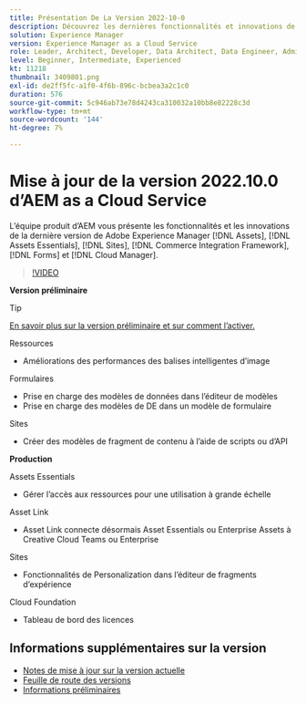 ```yaml
---
title: Présentation De La Version 2022-10-0
description: Découvrez les dernières fonctionnalités et innovations de la version 2022-10-0 de Adobe Experience Manager [!DNL Assets Essentials], [!DNL Sites], [!DNL Screens], [!DNL Forms] et [!DNL Cloud Foundation].
solution: Experience Manager
version: Experience Manager as a Cloud Service
role: Leader, Architect, Developer, Data Architect, Data Engineer, Admin, User
level: Beginner, Intermediate, Experienced
kt: 11218
thumbnail: 3409801.png
exl-id: de2ff5fc-a1f0-4f6b-896c-bcbea3a2c1c0
duration: 576
source-git-commit: 5c946ab73e78d4243ca310032a10bb8e82228c3d
workflow-type: tm+mt
source-wordcount: '144'
ht-degree: 7%

---
```


# Mise à jour de la version 2022.10.0 d’AEM as a Cloud Service

L’équipe produit d’AEM vous présente les fonctionnalités et les innovations de la dernière version de Adobe Experience Manager [!DNL Assets], [!DNL Assets Essentials], [!DNL Sites], [!DNL Commerce Integration Framework], [!DNL Forms] et [!DNL Cloud Manager].

>[!VIDEO](https://video.tv.adobe.com/v/3409801/?quality=12&learn=on)

**Version préliminaire**

>[!TIP]
>
>[En savoir plus sur la version préliminaire et sur comment l’activer.](https://experienceleague.adobe.com/docs/experience-manager-cloud-service/content/release-notes/prerelease.html)

Ressources

* Améliorations des performances des balises intelligentes d’image

Formulaires

* Prise en charge des modèles de données dans l’éditeur de modèles
* Prise en charge des modèles de DE dans un modèle de formulaire

Sites

* Créer des modèles de fragment de contenu à l’aide de scripts ou d’API

**Production**

Assets Essentials

* Gérer l’accès aux ressources pour une utilisation à grande échelle

Asset Link

* Asset Link connecte désormais Asset Essentials ou Enterprise Assets à Creative Cloud Teams ou Enterprise

Sites

* Fonctionnalités de Personalization dans l’éditeur de fragments d’expérience

Cloud Foundation

* Tableau de bord des licences

<!-- Have questions about the release?  Discuss the release in [Experience League Communities](https://adobe.ly/3paYDAo) -->

## Informations supplémentaires sur la version

* [Notes de mise à jour sur la version actuelle](https://experienceleague.adobe.com/docs/experience-manager-cloud-service/content/release-notes/home.html?lang=fr)
* [Feuille de route des versions](https://experienceleague.adobe.com/docs/experience-manager-release-information/aem-release-updates/update-releases-roadmap.html?lang=fr)
* [Informations préliminaires](https://experienceleague.adobe.com/docs/experience-manager-cloud-service/content/release-notes/prerelease.html)
